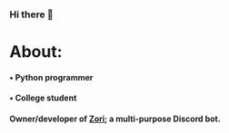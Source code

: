 ### Hi there 👋




# About:

#### • Python programmer
#### • College student

#### Owner/developer of [Zori](https://zori.social); a multi-purpose Discord bot.

